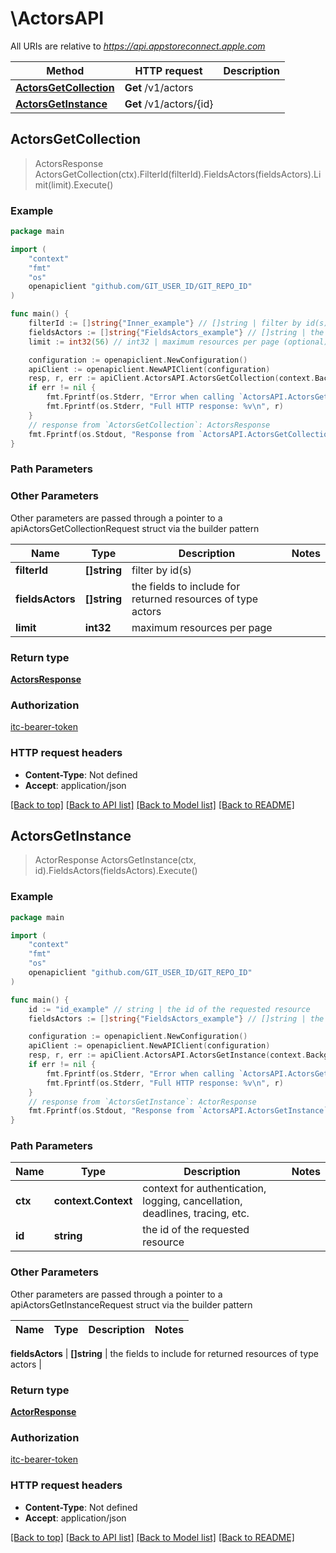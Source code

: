 # \ActorsAPI

All URIs are relative to *https://api.appstoreconnect.apple.com*

Method | HTTP request | Description
------------- | ------------- | -------------
[**ActorsGetCollection**](ActorsAPI.md#ActorsGetCollection) | **Get** /v1/actors | 
[**ActorsGetInstance**](ActorsAPI.md#ActorsGetInstance) | **Get** /v1/actors/{id} | 



## ActorsGetCollection

> ActorsResponse ActorsGetCollection(ctx).FilterId(filterId).FieldsActors(fieldsActors).Limit(limit).Execute()



### Example

```go
package main

import (
    "context"
    "fmt"
    "os"
    openapiclient "github.com/GIT_USER_ID/GIT_REPO_ID"
)

func main() {
    filterId := []string{"Inner_example"} // []string | filter by id(s)
    fieldsActors := []string{"FieldsActors_example"} // []string | the fields to include for returned resources of type actors (optional)
    limit := int32(56) // int32 | maximum resources per page (optional)

    configuration := openapiclient.NewConfiguration()
    apiClient := openapiclient.NewAPIClient(configuration)
    resp, r, err := apiClient.ActorsAPI.ActorsGetCollection(context.Background()).FilterId(filterId).FieldsActors(fieldsActors).Limit(limit).Execute()
    if err != nil {
        fmt.Fprintf(os.Stderr, "Error when calling `ActorsAPI.ActorsGetCollection``: %v\n", err)
        fmt.Fprintf(os.Stderr, "Full HTTP response: %v\n", r)
    }
    // response from `ActorsGetCollection`: ActorsResponse
    fmt.Fprintf(os.Stdout, "Response from `ActorsAPI.ActorsGetCollection`: %v\n", resp)
}
```

### Path Parameters



### Other Parameters

Other parameters are passed through a pointer to a apiActorsGetCollectionRequest struct via the builder pattern


Name | Type | Description  | Notes
------------- | ------------- | ------------- | -------------
 **filterId** | **[]string** | filter by id(s) | 
 **fieldsActors** | **[]string** | the fields to include for returned resources of type actors | 
 **limit** | **int32** | maximum resources per page | 

### Return type

[**ActorsResponse**](ActorsResponse.md)

### Authorization

[itc-bearer-token](../README.md#itc-bearer-token)

### HTTP request headers

- **Content-Type**: Not defined
- **Accept**: application/json

[[Back to top]](#) [[Back to API list]](../README.md#documentation-for-api-endpoints)
[[Back to Model list]](../README.md#documentation-for-models)
[[Back to README]](../README.md)


## ActorsGetInstance

> ActorResponse ActorsGetInstance(ctx, id).FieldsActors(fieldsActors).Execute()



### Example

```go
package main

import (
    "context"
    "fmt"
    "os"
    openapiclient "github.com/GIT_USER_ID/GIT_REPO_ID"
)

func main() {
    id := "id_example" // string | the id of the requested resource
    fieldsActors := []string{"FieldsActors_example"} // []string | the fields to include for returned resources of type actors (optional)

    configuration := openapiclient.NewConfiguration()
    apiClient := openapiclient.NewAPIClient(configuration)
    resp, r, err := apiClient.ActorsAPI.ActorsGetInstance(context.Background(), id).FieldsActors(fieldsActors).Execute()
    if err != nil {
        fmt.Fprintf(os.Stderr, "Error when calling `ActorsAPI.ActorsGetInstance``: %v\n", err)
        fmt.Fprintf(os.Stderr, "Full HTTP response: %v\n", r)
    }
    // response from `ActorsGetInstance`: ActorResponse
    fmt.Fprintf(os.Stdout, "Response from `ActorsAPI.ActorsGetInstance`: %v\n", resp)
}
```

### Path Parameters


Name | Type | Description  | Notes
------------- | ------------- | ------------- | -------------
**ctx** | **context.Context** | context for authentication, logging, cancellation, deadlines, tracing, etc.
**id** | **string** | the id of the requested resource | 

### Other Parameters

Other parameters are passed through a pointer to a apiActorsGetInstanceRequest struct via the builder pattern


Name | Type | Description  | Notes
------------- | ------------- | ------------- | -------------

 **fieldsActors** | **[]string** | the fields to include for returned resources of type actors | 

### Return type

[**ActorResponse**](ActorResponse.md)

### Authorization

[itc-bearer-token](../README.md#itc-bearer-token)

### HTTP request headers

- **Content-Type**: Not defined
- **Accept**: application/json

[[Back to top]](#) [[Back to API list]](../README.md#documentation-for-api-endpoints)
[[Back to Model list]](../README.md#documentation-for-models)
[[Back to README]](../README.md)

